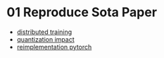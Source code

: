 # 01 Reproduce Sota Paper

- [distributed training](./distributed_training.ipynb)
- [quantization impact](./quantization_impact.ipynb)
- [reimplementation pytorch](./reimplementation_pytorch.ipynb)

